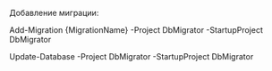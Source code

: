 ﻿Добавление миграции: 

Add-Migration {MigrationName} -Project DbMigrator -StartupProject DbMigrator

Update-Database -Project DbMigrator -StartupProject DbMigrator
